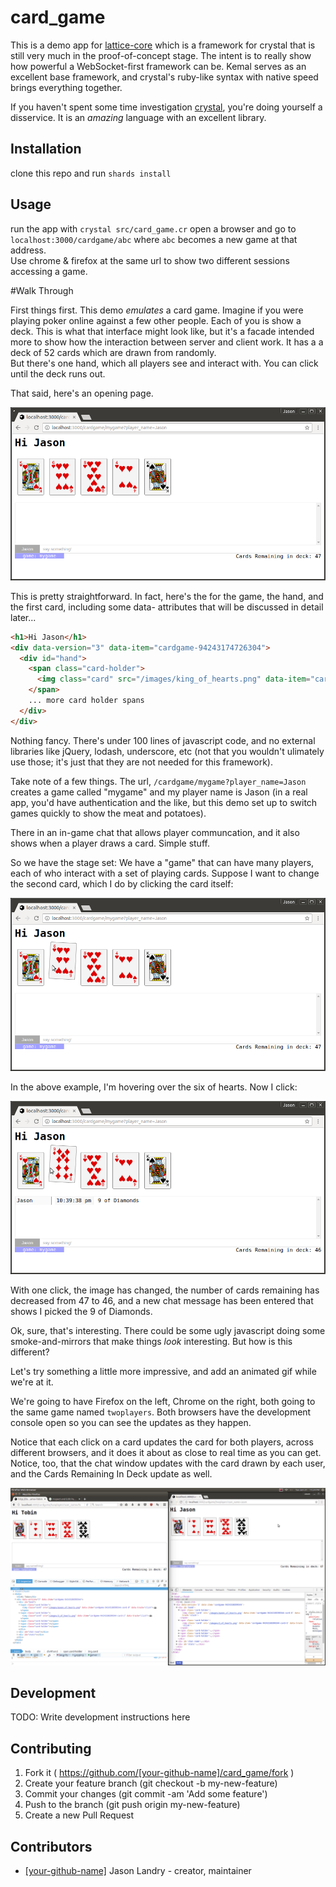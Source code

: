 # card_game

This is a demo app for [lattice-core]() which is a framework for crystal that is still
very much in the proof-of-concept stage.  The intent is to really show how powerful
a WebSocket-first framework can be.  Kemal serves as an excellent base framework, and
crystal's ruby-like syntax with native speed brings everything together.

If you haven't spent some time investigation [crystal](crystal-lang.org), you're doing
yourself a disservice.  It is an _amazing_ language with an excellent library.

## Installation

clone this repo and run `shards install` 

## Usage

run the app with `crystal src/card_game.cr`
open a browser and go to `localhost:3000/cardgame/abc`
where `abc` becomes a new game at that address.  
Use chrome & firefox at the same url to show two different sessions accessing a game.

#Walk Through

First things first.  This demo _emulates_ a card game.  Imagine if you were playing poker
online against a few other people. Each of you is show a deck.  This is what that interface
might look like, but it's a facade intended more to show how the interaction between server
and client work.  It has a a deck of 52 cards which are drawn from randomly.  
But there's one hand, which all players see and interact with.  You can click until the deck
runs out.

That said, here's an opening page.

![hand](./screenshots/cg1.png)

This is pretty straightforward.  In fact, here's the for the game, the hand, and the first
card, including some data- attributes that will be discussed in detail later...

```html
<h1>Hi Jason</h1>
<div data-version="3" data-item="cardgame-94243174726304">
  <div id="hand">
    <span class="card-holder">
      <img class="card" src="/images/king_of_hearts.png" data-item="cardgame-94243174726304-card-0" data-track="click">
    </span>
    ... more card holder spans
  </div>
</div>

```

Nothing fancy.  There's under 100 lines of javascript code, and no external libraries like
jQuery, lodash, underscore, etc (not that you wouldn't ulimately use those; it's just that 
they are not needed for this framework).

Take note of a few things.  The url, `/cardgame/mygame?player_name=Jason` creates a game 
called "mygame" and my player name is Jason (in a real app, you'd have authentication and the
like, but this demo set up to switch games quickly to show the meat and potatoes).

There in an in-game chat that allows player communcation, and it also shows when a player
draws a card.  Simple stuff.

So we have the stage set:  We have a "game" that can have many players, each of who interact with
a set of playing cards.   Suppose I want to change the second card, which I do by clicking the
card itself:

![hand](./screenshots/cg2.png)

In the above example, I'm hovering over the six of hearts.  Now I click:

![hand](./screenshots/cg3.png)

With one click, the image has changed, the number of cards remaining has decreased from 47 to 46,
and a new chat message has been entered that shows I picked the 9 of Diamonds.

Ok, sure, that's interesting.  There could be some ugly javascript doing some smoke-and-mirrors
that make things _look_ interesting.  But how is this different?

Let's try something a little more impressive, and add an animated gif while we're at it.

We're going to have Firefox on the left, Chrome on the right, both going to the same game named
`twoplayers`.  Both browsers have the development console open so you can see the updates as
they happen.

Notice that each click on a card updates the card for both players, across different browsers, 
and it does it about as close to real time as you can get.  Notice, too, that the chat window
updates with the card drawn by each user, and the Cards Remaining In Deck update as well.

![animation](./screenshots/demo.gif)





## Development

TODO: Write development instructions here

## Contributing

1. Fork it ( https://github.com/[your-github-name]/card_game/fork )
2. Create your feature branch (git checkout -b my-new-feature)
3. Commit your changes (git commit -am 'Add some feature')
4. Push to the branch (git push origin my-new-feature)
5. Create a new Pull Request

## Contributors

- [[your-github-name]](https://github.com/[your-github-name]) Jason Landry - creator, maintainer
